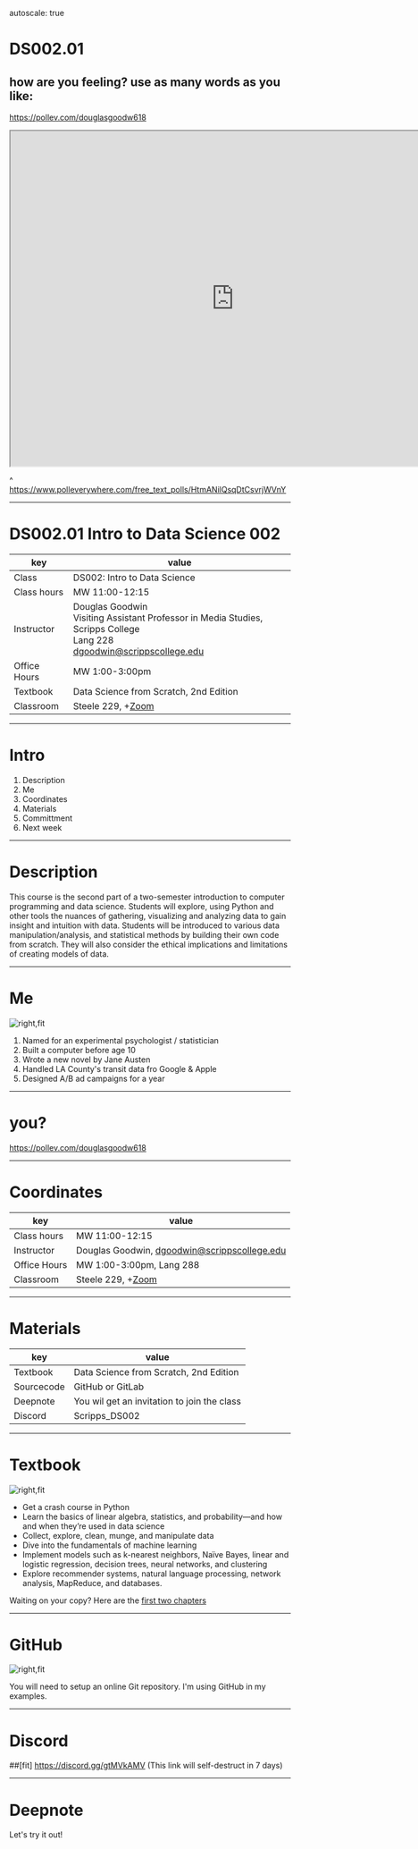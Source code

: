 autoscale: true

# DS002.01

## how are you feeling? use as many words as you like:
https://pollev.com/douglasgoodw618

<iframe src="https://pollev-embeds.com/free_text_polls/8AWXYRnVql8sHBOyoSgF5/respond" width="800px" height="600px"></iframe>

^ https://www.polleverywhere.com/free_text_polls/HtmANilQsqDtCsvrjWVnY

---
# DS002.01 Intro to Data Science 002

| key        | value                                 |
| ------------ | ------------------------------------------------------------ |
| Class        | DS002: Intro to Data Science                                 |
| Class hours  | MW 11:00-12:15                                               |
| Instructor   | Douglas Goodwin <br />Visiting Assistant Professor in Media Studies, Scripps College <br />Lang 228 <br /> dgoodwin@scrippscollege.edu
| Office Hours | MW 1:00-3:00pm                                               |
| Textbook     | Data Science from Scratch, 2nd Edition  |
| Classroom    | Steele 229, +[Zoom](https://scrippscollege.zoom.us/j/7350754288?pwd=dExIZGFJYnV5Y0tTY2V1WVFXanFBdz09) |

---
# Intro

1. Description
2. Me
2. Coordinates
3. Materials
3. Committment
3. Next week

---
# Description

This course is the second part of a two-semester introduction to computer programming and data science. Students will explore, using Python and other tools the nuances of gathering, visualizing and analyzing data to gain insight and intuition with data. Students will be introduced to various data manipulation/analysis, and statistical methods by building their own code from scratch. They will also consider the ethical implications and limitations of creating models of data.

---
# Me

![right,fit](https://www.evernote.com/l/ADNZLrG3b7hLlY7pQEvUkkG3auWcR4D44sgB/image.png)

1. Named for an experimental psychologist / statistician
2. Built a computer before age 10
3. Wrote a new novel by Jane Austen
4. Handled LA County's transit data fro Google & Apple
5. Designed A/B ad campaigns for a year 

---
# you?

https://pollev.com/douglasgoodw618

---
# Coordinates

| key        | value                                 |
| ------------ | ------------------------------------------------------------ |
| Class hours  | MW 11:00-12:15                                               |
| Instructor   | Douglas Goodwin, dgoodwin@scrippscollege.edu
| Office Hours | MW 1:00-3:00pm, Lang 288                                               |
| Classroom    | Steele 229, +[Zoom](https://scrippscollege.zoom.us/j/7350754288?pwd=dExIZGFJYnV5Y0tTY2V1WVFXanFBdz09) |

---
# Materials

| key        | value                                 |
| ------------ | ------------------------------------------------------------ |
| Textbook     | Data Science from Scratch, 2nd Edition  |
| Sourcecode   | GitHub or GitLab  |
| Deepnote     | You wil get an invitation to join the class  |
| Discord     | Scripps_DS002  |

---
# Textbook

![right,fit](https://www.evernote.com/l/ADOOR338l35BcoJtD6iBZelDIJUaTTgURUQB/image.png)

+ Get a crash course in Python
+ Learn the basics of linear algebra, statistics, and probability—and how and when they’re used in data science
+ Collect, explore, clean, munge, and manipulate data
+ Dive into the fundamentals of machine learning
+ Implement models such as k-nearest neighbors, Naïve Bayes, linear and logistic regression, decision trees, neural networks, and clustering
+ Explore recommender systems, natural language processing, network analysis, MapReduce, and databases.

Waiting on your copy? Here are the [first two chapters](https://github.com/scrippscollege/DS_002/blob/main/text/CHs01-02.pdf)

---
# GitHub

![right,fit](https://www.evernote.com/l/ADPrwI94NM1IYJRz0qsJr89MIaZt0NfEaoYB/image.png)

You will need to setup an online Git repository. I'm using GitHub in my examples. 

---
# Discord

##[fit] https://discord.gg/gtMVkAMV
(This link will self-destruct in 7 days)

---
# Deepnote

Let's try it out!